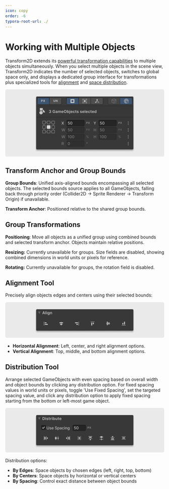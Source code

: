 ```yaml
---
icon: copy
order: -6
typora-root-url: ./
---
```


# Working with Multiple Objects

Transform2D extends its [powerful transformation capabilities](/05.transforming) to multiple objects simultaneously. When you select multiple objects in the scene view, Transform2D indicates the number of selected objects, switches to global space only, and displays a dedicated group interface for transformations plus specialized tools for [alignment](https://docs.google.com/document/d/14eSskDM9OvFEZ-AiW4eKTh_embFKOKk1NaIJlpr0s1s/edit?pli=1&tab=t.x2iu62e10afl#heading=h.yh024lgljjos) and [space distribution](https://docs.google.com/document/d/14eSskDM9OvFEZ-AiW4eKTh_embFKOKk1NaIJlpr0s1s/edit?pli=1&tab=t.x2iu62e10afl#heading=h.tqgcu4k928i3). 

![](/static/multi-transform-controls.png)

## Transform Anchor and Group Bounds

**Group Bounds**: Unified axis-aligned bounds encompassing all selected objects. The selected bounds source applies to all GameObjects, falling back through priority order (Collider2D → Sprite Renderer → Transform Origin) if unavailable.

**Transform Anchor**: Positioned relative to the shared group bounds.

## Group Transformations

**Positioning**: Move all objects as a unified group using combined bounds and selected transform anchor. Objects maintain relative positions.

**Resizing:** Currently unavailable for groups. Size fields are disabled, showing combined dimensions in world units or pixels for reference.

**Rotating:** Currently unavailable for groups, the rotation field is disabled.

## Alignment Tool

Precisely align objects edges and centers using their selected bounds:

![](/static/alignment-tools.png)

- **Horizontal Alignment**: Left, center, and right alignment options.
- **Vertical Alignment**: Top, middle, and bottom alignment options.

## Distribution Tool

Arrange selected GameObjects with even spacing based on overall width and object bounds by clicking any distribution option. For fixed spacing values in world units or pixels, toggle 'Use Fixed Spacing', set the targeted spacing value, and click any distribution option to apply fixed spacing starting from the bottom or left-most game object. 

![](/static/distribution-tools.png)

Distribution options:

- **By Edges**: Space objects by chosen edges (left, right, top, bottom)
- **By Centers**: Space objects by horizontal or vertical centers
- **By Spacing**: Control exact distance between object bounds